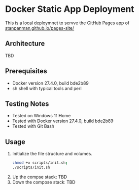 # Docker Static App Deployment
This is a local deploymnet to servve the GitHub Pages app of [stanpanman.github.io/pages-site/](https://stanpanman.github.io/pages-site/)

## Architecture
TBD

## Prerequisites
- Docker version 27.4.0, build bde2b89
- sh shell with typical tools and perl
## Testing Notes
- Tested on Windows 11 Home
- Tested with Docker version 27.4.0, build bde2b89
- Tested with Git Bash

## Usage
1. Initialize the file structure and volumes.
    ```bash
    chmod +x scripts/init.sh;
    ./scripts/init.sh
    ```
2. Up the compse stack:
    TBD
3. Down the compose stack:
    TBD